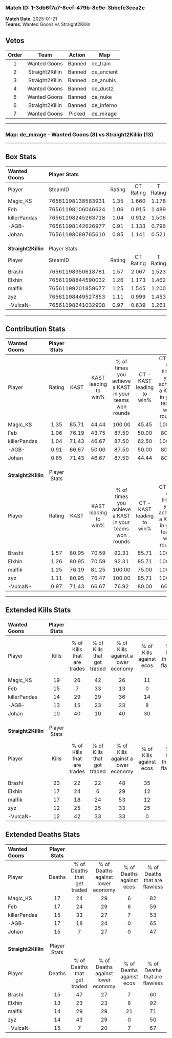 ### Match ID: 1-3db6f7a7-8ccf-479b-8e9e-3bbcfe3eea2c  
**Match Date**: 2025-01-21  
**Teams**: Wanted Goons vs Straight2Killin  

## Vetos  

| Order | Team | Action | Map |
| :---: | :--: | :----: | --- |
| 1 | Wanted Goons | Banned | de_train |
| 2 | Straight2Killin | Banned | de_ancient |
| 3 | Straight2Killin | Banned | de_anubis |
| 4 | Wanted Goons | Banned | de_dust2 |
| 5 | Wanted Goons | Banned | de_nuke |
| 6 | Straight2Killin | Banned | de_inferno |
| 7 | Wanted Goons | Picked | de_mirage |

---  

### **Map**: de_mirage - Wanted Goons (8) vs Straight2Killin (13)  
---  

## Box Stats  

| **Wanted Goons**    | Player Stats      |        |           |          |       |       |       |         |        |      |     |
| :- | :- | :-: | :-: | :-: | :-: | :-: | :-: | :-: | :-: | :-: | :-: |
| Player              | SteamID           | Rating | CT Rating | T Rating | KAST  |  ADR  | Kills | Assists | Deaths | K/D  | HS% |
| Magic_KS            | 76561198138583931 |  1.35  |   1.660   |  1.178   | 85.71 | 95.2  |  19   |    2    |   17   | 1.12 | 47  |
| Feb                 | 76561198106046624 |  1.06  |   0.915   |  1.489   | 76.19 | 70.5  |  15   |    6    |   17   | 0.88 | 40  |
| killerPandas        | 76561198245263718 |  1.04  |   0.912   |  1.506   | 71.43 | 76.7  |  14   |    3    |   15   | 0.93 | 57  |
| -AGB-               | 76561198142626977 |  0.91  |   1.133   |  0.796   | 66.67 | 71.1  |  13   |    7    |   17   | 0.76 | 61  |
| Johan               | 76561198089765610 |  0.85  |   1.141   |  0.521   | 71.43 | 66.4  |  10   |    5    |   15   | 0.67 | 50  |
|                     |                   |        |           |          |       |       |       |         |        |      |     |
|                     |                   |        |           |          |       |       |       |         |        |      |     |
|                     |                   |        |           |          |       |       |       |         |        |      |     |
| **Straight2Killin** | Player Stats      |        |           |          |       |       |       |         |        |      |     |
| Player              | SteamID           | Rating | CT Rating | T Rating | KAST  |  ADR  | Kills | Assists | Deaths | K/D  | HS% |
| Brashi              | 76561198950618781 |  1.57  |   2.067   |  1.523   | 80.95 | 105.3 |  23   |    4    |   15   | 1.53 | 52  |
| Elxhin              | 76561198844590032 |  1.26  |   1.173   |  1.462   | 80.95 | 70.5  |  17   |    3    |   13   | 1.31 | 58  |
| malfik              | 76561199201859677 |  1.25  |   1.545   |  1.200   | 76.19 | 78.5  |  17   |    7    |   14   | 1.21 | 58  |
| zyz                 | 76561198449527853 |  1.11  |   0.999   |  1.453   | 80.95 | 82.2  |  12   |   11    |   14   | 0.86 | 50  |
| -VulcaN-            | 76561198241032908 |  0.97  |   0.639   |  1.261   | 71.43 | 71.7  |  12   |    9    |   15   | 0.80 | 25  |
---  

## Contribution Stats  

| **Wanted Goons**    | Player Stats |       |                      |                                                        |                           |                                                             |                          |                                                            |
| :- | :-: | :-: | :-: | :-: | :-: | :-: | :-: | :-: |
| Player              |    Rating    | KAST  | KAST leading to win% | % of times you achieve a KAST in your teams won rounds | CT - KAST leading to win% | CT - % of times you achieve a KAST in your teams won rounds | T - KAST leading to win% | T - % of times you achieve a KAST in your teams won rounds |
| Magic_KS            |     1.35     | 85.71 |        44.44         |                         100.00                         |           45.45           |                           100.00                            |          42.86           |                           100.00                           |
| Feb                 |     1.06     | 76.19 |        43.75         |                         87.50                          |           50.00           |                            80.00                            |          37.50           |                           100.00                           |
| killerPandas        |     1.04     | 71.43 |        46.67         |                         87.50                          |           62.50           |                           100.00                            |          28.57           |                           66.67                            |
| -AGB-               |     0.91     | 66.67 |        50.00         |                         87.50                          |           50.00           |                            80.00                            |          50.00           |                           100.00                           |
| Johan               |     0.85     | 71.43 |        46.67         |                         87.50                          |           44.44           |                            80.00                            |          50.00           |                           100.00                           |
|                     |              |       |                      |                                                        |                           |                                                             |                          |                                                            |
|                     |              |       |                      |                                                        |                           |                                                             |                          |                                                            |
|                     |              |       |                      |                                                        |                           |                                                             |                          |                                                            |
| **Straight2Killin** | Player Stats |       |                      |                                                        |                           |                                                             |                          |                                                            |
| Player              |    Rating    | KAST  | KAST leading to win% | % of times you achieve a KAST in your teams won rounds | CT - KAST leading to win% | CT - % of times you achieve a KAST in your teams won rounds | T - KAST leading to win% | T - % of times you achieve a KAST in your teams won rounds |
| Brashi              |     1.57     | 80.95 |        70.59         |                         92.31                          |           85.71           |                           100.00                            |          60.00           |                           85.71                            |
| Elxhin              |     1.26     | 80.95 |        70.59         |                         92.31                          |           85.71           |                           100.00                            |          60.00           |                           85.71                            |
| malfik              |     1.25     | 76.19 |        81.25         |                         100.00                         |           75.00           |                           100.00                            |          87.50           |                           100.00                           |
| zyz                 |     1.11     | 80.95 |        76.47         |                         100.00                         |           85.71           |                           100.00                            |          70.00           |                           100.00                           |
| -VulcaN-            |     0.97     | 71.43 |        66.67         |                         76.92                          |           80.00           |                            66.67                            |          60.00           |                           85.71                            |
---  

## Extended Kills Stats  

| **Wanted Goons**    | Player Stats |                            |                            |                                    |                         |                              |                                 |                                       |                    |           |
| :- | :-: | :-: | :-: | :-: | :-: | :-: | :-: | :-: | :-: | :-: |
| Player              |    Kills     | % of Kills that are trades | % of Kills that got traded | % of Kills against a lower economy | % of Kills against ecos | % of Kills that are flawless | % of Kills that are close duels | % of Kills that are assisted by flash | Pistol Round Kills | AWP Kills |
| Magic_KS            |      19      |             26             |             42             |                 26                 |           11            |              47              |                5                |                   5                   |         2          |     0     |
| Feb                 |      15      |             7              |             33             |                 13                 |            0            |              73              |                0                |                   0                   |         1          |     0     |
| killerPandas        |      14      |             29             |             29             |                 36                 |           14            |              71              |                0                |                  14                   |         2          |     4     |
| -AGB-               |      13      |             15             |             23             |                 23                 |            8            |              69              |                0                |                   0                   |         0          |     1     |
| Johan               |      10      |             40             |             10             |                 40                 |           30            |              90              |                0                |                   0                   |         1          |     0     |
|                     |              |                            |                            |                                    |                         |                              |                                 |                                       |                    |           |
|                     |              |                            |                            |                                    |                         |                              |                                 |                                       |                    |           |
|                     |              |                            |                            |                                    |                         |                              |                                 |                                       |                    |           |
| **Straight2Killin** | Player Stats |                            |                            |                                    |                         |                              |                                 |                                       |                    |           |
| Player              |    Kills     | % of Kills that are trades | % of Kills that got traded | % of Kills against a lower economy | % of Kills against ecos | % of Kills that are flawless | % of Kills that are close duels | % of Kills that are assisted by flash | Pistol Round Kills | AWP Kills |
| Brashi              |      23      |             22             |             22             |                 48                 |           35            |              70              |                0                |                   0                   |         2          |     0     |
| Elxhin              |      17      |             24             |             6              |                 29                 |           12            |              76              |                6                |                   6                   |         2          |     0     |
| malfik              |      17      |             18             |             24             |                 53                 |           12            |              41              |                6                |                   0                   |         3          |     0     |
| zyz                 |      12      |             25             |             25             |                 33                 |           25            |              67              |                8                |                   0                   |         2          |     0     |
| -VulcaN-            |      12      |             42             |             33             |                 33                 |            0            |              50              |               17                |                   0                   |         1          |     2     |
## Extended Deaths Stats  

| **Wanted Goons**    | Player Stats |                             |                                   |                          |                               |                            |                           |               |
| :- | :-: | :-: | :-: | :-: | :-: | :-: | :-: | :-: |
| Player              |    Deaths    | % of Deaths that get traded | % of Deaths against lower economy | % of Deaths against ecos | % of Deaths that are flawless | % of Deaths that are close | % of Deaths while blinded | Deaths to AWP |
| Magic_KS            |      17      |             24              |                29                 |            6             |              82               |             6              |             6             |       1       |
| Feb                 |      17      |             24              |                29                 |            6             |              59               |             12             |             0             |       0       |
| killerPandas        |      15      |             33              |                27                 |            7             |              53               |             7              |             0             |       0       |
| -AGB-               |      17      |             18              |                24                 |            0             |              65               |             0              |             0             |       1       |
| Johan               |      15      |              7              |                27                 |            0             |              47               |             7              |             0             |       0       |
|                     |              |                             |                                   |                          |                               |                            |                           |               |
|                     |              |                             |                                   |                          |                               |                            |                           |               |
|                     |              |                             |                                   |                          |                               |                            |                           |               |
| **Straight2Killin** | Player Stats |                             |                                   |                          |                               |                            |                           |               |
| Player              |    Deaths    | % of Deaths that get traded | % of Deaths against lower economy | % of Deaths against ecos | % of Deaths that are flawless | % of Deaths that are close | % of Deaths while blinded | Deaths to AWP |
| Brashi              |      15      |             47              |                27                 |            7             |              60               |             0              |             0             |       0       |
| Elxhin              |      13      |             23              |                23                 |            8             |              92               |             0              |             8             |       1       |
| malfik              |      14      |             29              |                29                 |            21            |              71               |             7              |             0             |       2       |
| zyz                 |      14      |             43              |                29                 |            0             |              50               |             0              |            14             |       1       |
| -VulcaN-            |      15      |              7              |                20                 |            7             |              67               |             0              |             0             |       1       |
